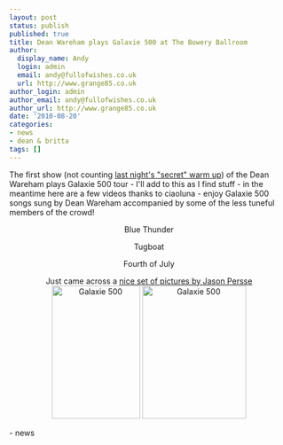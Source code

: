 ```yaml
---
layout: post
status: publish
published: true
title: Dean Wareham plays Galaxie 500 at The Bowery Ballroom
author:
  display_name: Andy
  login: admin
  email: andy@fullofwishes.co.uk
  url: http://www.grange85.co.uk
author_login: admin
author_email: andy@fullofwishes.co.uk
author_url: http://www.grange85.co.uk
date: '2010-08-20'
categories:
- news
- dean & britta
tags: []
---
```

<div>The first show (not counting <a href="/2010/08/20/dean-wareham-plays-galaxie-500-secret-show-at-the-rock-shop/">last night&#039;s "secret" warm up</a>) of the Dean Wareham plays Galaxie 500 tour - I&#039;ll add to this as I find stuff - in the meantime here are a few videos thanks to <span class="removed_link" title="http://www.youtube.com/user/ciaoluna">ciaoluna</span> - enjoy Galaxie 500 songs sung by Dean Wareham accompanied by some of the less tuneful members of the crowd!
<p />
<div style="text-align: center">Blue Thunder<br /><figure class="caption "><figcaption class="caption-text"></figcaption></figure>
<p />Tugboat<br /><figure class="caption "><figcaption class="caption-text"></figcaption></figure>
<p /> Fourth of July<br /><figure class="caption "><figcaption class="caption-text"></figcaption></figure>
<p /></div>
<div align="center">
<p>Just came across a <a href="http://www.flickr.com/photos/jasonpersse/sets/72157624768534816/with/4910683489/">nice set of pictures by Jason Persse</a><br/><a href="http://www.flickr.com/photos/jasonpersse/4910655261/" title="Galaxie 500 by Jason Persse, on Flickr"><img src="https://farm5.static.flickr.com/4136/4910655261_20f6149b61_m.jpg" width="159" height="240" alt="Galaxie 500" /></a> <a href="http://www.flickr.com/photos/jasonpersse/4911311288/" title="Galaxie 500 by Jason Persse, on Flickr"><img src="https://farm5.static.flickr.com/4081/4911311288_bed38d36c1_m.jpg" width="187" height="240" alt="Galaxie 500" /></a></p>
</div>
- news
</p></div>
